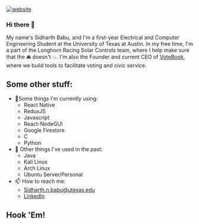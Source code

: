 <a href="https://babusid.github.io"><img src="https://img.shields.io/static/v1?label=&labelColor=505050&message=website&color=%230076D6&style=flat&logo=google-chrome&logoColor=%230076D6" alt="website"/></a>

### Hi there 👋
My name's Sidharth Babu, and I'm a first-year Electrical and Computer Engineering Student at the University of Texas at Austin. 
In my free time, I'm a part of the Longhorn Racing Solar Controls team, where I help make sure that the :oncoming_automobile: doesn't :collision:.
I'm also the Founder and current CEO of [VoteBook](https://votebookelections.com/), where we build tools to facilitate voting and civic service.

## Some other stuff:
- 🌱Some things I'm currently using:
  - React Native
  - ReduxJS
  - Javascript
  - React-NodeGUI
  - Google Firestore
  - C
  - Python
- :brain: Other things I've used in the past: 
  - Java
  - Kali Linux
  - Arch Linux
  - Ubuntu Server/Personal
- 📫 How to reach me:
  - Sidharth.n.babu@utexas.edu
  - [LinkedIn](https://www.linkedin.com/in/sidharth-babu-941058192)

## Hook 'Em!
